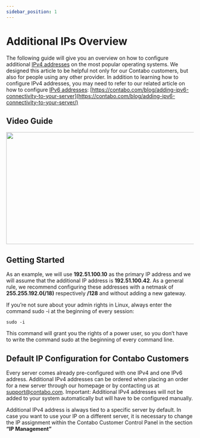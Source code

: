 ```yaml
---
sidebar_position: 1
---
```


# Additional IPs Overview

The following guide will give you an overview on how to configure additional [IPv4 addresses](https://en.wikipedia.org/wiki/IP_address#IPv4_addresses) on the most popular operating systems. We designed this article to be helpful not only for our Contabo customers, but also for people using any other provider. In addition to learning how to configure IPv4 addresses, you may need to refer to our related article on how to configure [IPv6 addresses](https://contabo.com/blog/ipv6-now-available-for-all-our-customers/): [https://contabo.com/blog/adding-ipv6-connectivity-to-your-server](https://contabo.com/blog/adding-ipv6-connectivity-to-your-server/)

## Video Guide

[<img src="https://img.youtube.com/vi/x6agdLGjI3M/hqdefault.jpg" width="600" height="300"
/>](https://www.youtube.com/embed/x6agdLGjI3M)

## Getting Started
As an example, we will use **192.51.100.10** as the primary IP address and we will assume that the additional IP address is **192.51.100.42**. As a general rule, we recommend configuring these addresses with a netmask of **255.255.192.0(/18)** respectively **/128** and without adding a new gateway.

If you’re not sure about your admin rights in Linux, always enter the command sudo -i at the beginning of every session:

```sudo -i```

This command will grant you the rights of a power user, so you don’t have to write the command sudo at the beginning of every command line.

## Default IP Configuration for Contabo Customers
Every server comes already pre-configured with one IPv4 and one IPv6 address. Additional IPv4 addresses can be ordered when placing an order for a new server through our homepage or by contacting us at support@contabo.com. Important: Additional IPv4 addresses will not be added to your system automatically but will have to be configured manually.

Additional IPv4 address is always tied to a specific server by default. In case you want to use your IP on a different server, it is necessary to change the IP assignment within the Contabo Customer Control Panel in the section **“IP Management”**

